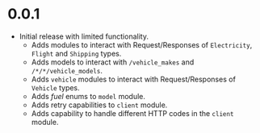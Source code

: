 # 0.0.1

- Initial release with limited functionality.
    - Adds modules to interact with Request/Responses of `Electricity`, `Flight` and `Shipping` types.
    - Adds models to interact with `/vehicle_makes` and `/*/*/vehicle_models`.
    - Adds `vehicle` modules to interact with Request/Responses of `Vehicle` types.
    - Adds _fuel_ enums to `model` module.
    - Adds retry capabilities to `client` module.
    - Adds capability to handle different HTTP codes in the `client` module.
